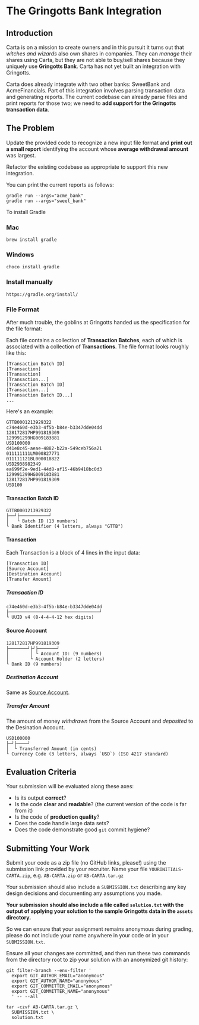 # The Gringotts Bank Integration

## Introduction

Carta is on a mission to create owners and in this pursuit it turns out that _witches and wizards_ also own shares in companies. They can _manage_ their shares using Carta, but they are not able to buy/sell shares because they uniquely use **Gringotts Bank**. Carta has not yet built an integration with Gringotts.

Carta does already integrate with two other banks: SweetBank and AcmeFinancials. Part of this integration involves parsing transaction data and generating reports. The current codebase can already parse files and print reports for those two; we need to **add support for the Gringotts transaction data**.

## The Problem

Update the provided code to recognize a new input file format and **print out a small report** identifying the account whose **average withdrawal amount** was largest.

Refactor the existing codebase as appropriate to support this new integration.

You can print the current reports as follows:
```
gradle run --args="acme_bank"
gradle run --args="sweet_bank"
```

To install Gradle 

### Mac
    brew install gradle

###   Windows
    choco install gradle

### Install manually
    https://gradle.org/install/

### File Format

After much trouble, the goblins at Gringotts handed us the specification for the file format:

Each file contains a collection of **Transaction Batches**, each of which is associated with a collection of **Transactions**. The file format looks roughly like this:
```
[Transaction Batch ID]
[Transaction]
[Transaction]
[Transaction...]
[Transaction Batch ID]
[Transaction...]
[Transaction Batch ID...]
...
```

Here's an example:
```
GTTB0001213929322
c74e460d-e3b3-4f5b-b84e-b3347dde04dd
128172817HP991819309
129991299HG009183881
USD100000
d41e8c45-aeae-4882-b22a-549ceb756a21
011111111LM000827771
011111121BL000018822
USD2938982349
ea699f2e-9ed1-44d8-af15-46b9418bc0d3
129991299HG009183881
128172817HP991819309
USD100
```

#### Transaction Batch ID
```
GTTB0001213929322
├──┘├───────────┘
│   └ Batch ID (13 numbers)
└ Bank Identifier (4 letters, always "GTTB")
```

#### Transaction

Each Transaction is a block of 4 lines in the input data:
```
[Transaction ID]
[Source Account]
[Destination Account]
[Transfer Amount]
```

##### Transaction ID
```
c74e460d-e3b3-4f5b-b84e-b3347dde04dd
├──────────────────────────────────┘
└ UUID v4 (8-4-4-4-12 hex digits)
```

#### Source Account
```
128172817HP991819309
├───────┘├┘├───────┘
│        │ └ Account ID: (9 numbers)
│        └ Account Holder (2 letters)
└ Bank ID (9 numbers)
```

##### Destination Account

Same as [Source Account](#source-account).

##### Transfer Amount

The amount of money _withdrawn_ from the Source Account and _deposited_ to the Desination Account.
```
USD100000
├─┘├────┘
│  └ Transferred Amount (in cents)
└ Currency Code (3 letters, always `USD`) (ISO 4217 standard)
```

## Evaluation Criteria

Your submission will be evaluated along these axes:
- Is its output **correct**?
- Is the code **clear** and **readable**? (the current version of the code is far from it)
- Is the code of **production quality**?
- Does the code handle large data sets?
- Does the code demonstrate good `git` commit hygiene?

## Submitting Your Work

Submit your code as a zip file (no GitHub links, please!) using the submission link provided by your recruiter. Name your file `YOURINITIALS-CARTA.zip`, e.g. `AB-CARTA.zip` or `AB-CARTA.tar.gz`

Your submission should also include a `SUBMISSION.txt` describing any key design decisions and documenting any assumptions you made.

**Your submission should also include a file called `solution.txt` with the output of applying your solution to the sample Gringotts data in the `assets` directory.**

So we can ensure that your assignment remains anonymous during grading, please do not include your name anywhere in your code or in your `SUBMISSION.txt`.

Ensure all your changes are committed, and then run these two commands from the directory root to zip your solution with an anonymized git history:
```
git filter-branch --env-filter '
  export GIT_AUTHOR_EMAIL="anonymous"
  export GIT_AUTHOR_NAME="anonymous"
  export GIT_COMMITTER_EMAIL="anonymous"
  export GIT_COMMITTER_NAME="anonymous"
  ' -- --all

tar -czvf AB-CARTA.tar.gz \
  SUBMISSION.txt \
  solution.txt
```

